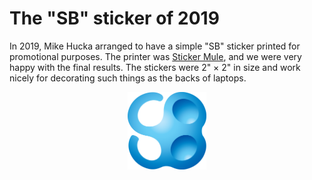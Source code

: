 The "SB" sticker of 2019
========================

In 2019, Mike Hucka arranged to have a simple "SB" sticker printed for promotional purposes.  The printer was [Sticker Mule](https://www.stickermule.com), and we were very happy with the final results.  The stickers were 2"&nbsp;&times;&nbsp;2" in size and work nicely for decorating such things as the backs of laptops.

<p align="center">
<img width="25%" src="sbml-logo-only-cmyk.png">
</p>
